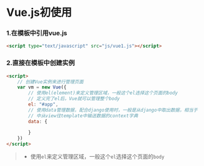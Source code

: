 # Vue.js初使用

### 1.在模板中引用vue.js

```html
<script type="text/javascript" src="js/vue1.js"></script>
```

### 2.直接在模板中创建实例

```html
<script>
    // 创建Vue实例来进行管理页面
    var vm = new Vue({
        // 使用el(element)来定义管理区域，一般这个el选择这个页面的body
        // 定义完了el后，Vue就可以管理整个body
        el: "#app",
        // 使用data管理数据，配合django使用时，一般是从django中取出数据，相当于在django
        // 中从view往template中输送数据的context字典
        data: {
		
        }
    })
</script>
```

> - 使用`el`来定义管理区域，一般这个`el`选择这个页面的`body`

